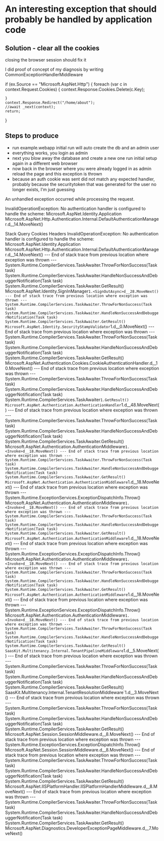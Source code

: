 
# An interesting exception that should probably be handled by application code

## Solution - clear all the cookies

closing the browser session should fix it

I did proof of concept of my diagnosis by writing CommonExceptionHandlerMiddleware

if (ex.Source == "Microsoft.AspNet.Http")
{
	foreach (var c in context.Request.Cookies)
	{
		context.Response.Cookies.Delete(c.Key);

	}
	context.Response.Redirect("/home/about");
	//await _next(context);
	return;

}

## Steps to produce

*  run example.webapp initial run will auto create the db and an admin user
*  everything works, you login as admin
*  next you blow away the database and create a new one run initial setup again in a different web browser
*  now back in the browser where you were already logged in as admin reload the page and this exception is thrown
*  because an auth cookie was sent did not match any expected handler, probably because the securitytoken that was generated for the user no longer exists, I'm just guessing


An unhandled exception occurred while processing the request.

InvalidOperationException: No authentication handler is configured to handle the scheme: Microsoft.AspNet.Identity.Application
Microsoft.AspNet.Http.Authentication.Internal.DefaultAuthenticationManager.<SignOutAsync>d__14.MoveNext()

Stack Query Cookies Headers
InvalidOperationException: No authentication handler is configured to handle the scheme: Microsoft.AspNet.Identity.Application
Microsoft.AspNet.Http.Authentication.Internal.DefaultAuthenticationManager.<SignOutAsync>d__14.MoveNext()
--- End of stack trace from previous location where exception was thrown ---
System.Runtime.CompilerServices.TaskAwaiter.ThrowForNonSuccess(Task task)
System.Runtime.CompilerServices.TaskAwaiter.HandleNonSuccessAndDebuggerNotification(Task task)
System.Runtime.CompilerServices.TaskAwaiter.GetResult()
Microsoft.AspNet.Identity.SignInManager`1.<SignOutAsync>d__28.MoveNext()
--- End of stack trace from previous location where exception was thrown ---
System.Runtime.CompilerServices.TaskAwaiter.ThrowForNonSuccess(Task task)
System.Runtime.CompilerServices.TaskAwaiter.HandleNonSuccessAndDebuggerNotification(Task task)
System.Runtime.CompilerServices.TaskAwaiter.GetResult()
Microsoft.AspNet.Identity.SecurityStampValidator`1.<ValidateAsync>d__0.MoveNext()
--- End of stack trace from previous location where exception was thrown ---
System.Runtime.CompilerServices.TaskAwaiter.ThrowForNonSuccess(Task task)
System.Runtime.CompilerServices.TaskAwaiter.HandleNonSuccessAndDebuggerNotification(Task task)
System.Runtime.CompilerServices.TaskAwaiter.GetResult()
Microsoft.AspNet.Authentication.Cookies.CookieAuthenticationHandler.<HandleAuthenticateAsync>d__10.MoveNext()
--- End of stack trace from previous location where exception was thrown ---
System.Runtime.CompilerServices.TaskAwaiter.ThrowForNonSuccess(Task task)
System.Runtime.CompilerServices.TaskAwaiter.HandleNonSuccessAndDebuggerNotification(Task task)
System.Runtime.CompilerServices.TaskAwaiter`1.GetResult()
Microsoft.AspNet.Authentication.AuthenticationHandler`1.<InitializeAsync>d__48.MoveNext()
--- End of stack trace from previous location where exception was thrown ---
System.Runtime.CompilerServices.TaskAwaiter.ThrowForNonSuccess(Task task)
System.Runtime.CompilerServices.TaskAwaiter.HandleNonSuccessAndDebuggerNotification(Task task)
System.Runtime.CompilerServices.TaskAwaiter.GetResult()
Microsoft.AspNet.Authentication.AuthenticationMiddleware`1.<Invoke>d__18.MoveNext()
--- End of stack trace from previous location where exception was thrown ---
System.Runtime.CompilerServices.TaskAwaiter.ThrowForNonSuccess(Task task)
System.Runtime.CompilerServices.TaskAwaiter.HandleNonSuccessAndDebuggerNotification(Task task)
System.Runtime.CompilerServices.TaskAwaiter.GetResult()
Microsoft.AspNet.Authentication.AuthenticationMiddleware`1.<Invoke>d__18.MoveNext()
--- End of stack trace from previous location where exception was thrown ---
System.Runtime.ExceptionServices.ExceptionDispatchInfo.Throw()
Microsoft.AspNet.Authentication.AuthenticationMiddleware`1.<Invoke>d__18.MoveNext()
--- End of stack trace from previous location where exception was thrown ---
System.Runtime.CompilerServices.TaskAwaiter.ThrowForNonSuccess(Task task)
System.Runtime.CompilerServices.TaskAwaiter.HandleNonSuccessAndDebuggerNotification(Task task)
System.Runtime.CompilerServices.TaskAwaiter.GetResult()
Microsoft.AspNet.Authentication.AuthenticationMiddleware`1.<Invoke>d__18.MoveNext()
--- End of stack trace from previous location where exception was thrown ---
System.Runtime.ExceptionServices.ExceptionDispatchInfo.Throw()
Microsoft.AspNet.Authentication.AuthenticationMiddleware`1.<Invoke>d__18.MoveNext()
--- End of stack trace from previous location where exception was thrown ---
System.Runtime.CompilerServices.TaskAwaiter.ThrowForNonSuccess(Task task)
System.Runtime.CompilerServices.TaskAwaiter.HandleNonSuccessAndDebuggerNotification(Task task)
System.Runtime.CompilerServices.TaskAwaiter.GetResult()
Microsoft.AspNet.Authentication.AuthenticationMiddleware`1.<Invoke>d__18.MoveNext()
--- End of stack trace from previous location where exception was thrown ---
System.Runtime.ExceptionServices.ExceptionDispatchInfo.Throw()
Microsoft.AspNet.Authentication.AuthenticationMiddleware`1.<Invoke>d__18.MoveNext()
--- End of stack trace from previous location where exception was thrown ---
System.Runtime.CompilerServices.TaskAwaiter.ThrowForNonSuccess(Task task)
System.Runtime.CompilerServices.TaskAwaiter.HandleNonSuccessAndDebuggerNotification(Task task)
System.Runtime.CompilerServices.TaskAwaiter.GetResult()
SaasKit.Multitenancy.Internal.TenantPipelineMiddleware`1.<Invoke>d__5.MoveNext()
--- End of stack trace from previous location where exception was thrown ---
System.Runtime.CompilerServices.TaskAwaiter.ThrowForNonSuccess(Task task)
System.Runtime.CompilerServices.TaskAwaiter.HandleNonSuccessAndDebuggerNotification(Task task)
System.Runtime.CompilerServices.TaskAwaiter.GetResult()
SaasKit.Multitenancy.Internal.TenantResolutionMiddleware`1.<Invoke>d__3.MoveNext()
--- End of stack trace from previous location where exception was thrown ---
System.Runtime.CompilerServices.TaskAwaiter.ThrowForNonSuccess(Task task)
System.Runtime.CompilerServices.TaskAwaiter.HandleNonSuccessAndDebuggerNotification(Task task)
System.Runtime.CompilerServices.TaskAwaiter.GetResult()
Microsoft.AspNet.Session.SessionMiddleware.<Invoke>d__8.MoveNext()
--- End of stack trace from previous location where exception was thrown ---
System.Runtime.ExceptionServices.ExceptionDispatchInfo.Throw()
Microsoft.AspNet.Session.SessionMiddleware.<Invoke>d__8.MoveNext()
--- End of stack trace from previous location where exception was thrown ---
System.Runtime.CompilerServices.TaskAwaiter.ThrowForNonSuccess(Task task)
System.Runtime.CompilerServices.TaskAwaiter.HandleNonSuccessAndDebuggerNotification(Task task)
System.Runtime.CompilerServices.TaskAwaiter.GetResult()
Microsoft.AspNet.IISPlatformHandler.IISPlatformHandlerMiddleware.<Invoke>d__8.MoveNext()
--- End of stack trace from previous location where exception was thrown ---
System.Runtime.CompilerServices.TaskAwaiter.ThrowForNonSuccess(Task task)
System.Runtime.CompilerServices.TaskAwaiter.HandleNonSuccessAndDebuggerNotification(Task task)
System.Runtime.CompilerServices.TaskAwaiter.GetResult()
Microsoft.AspNet.Diagnostics.DeveloperExceptionPageMiddleware.<Invoke>d__7.MoveNext()
